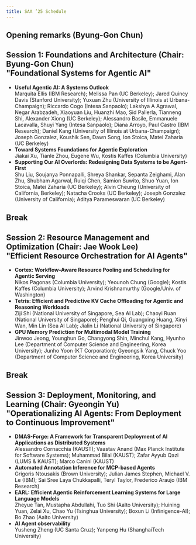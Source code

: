 ```yaml
---
title: SAA ’25 Schedule
---
```


<style>
:root {
    --main-width: 1024px;
}
body {
  background:var(--code-bg);
}
.post-content h1 {
  font-size: 35px;
}
.post-content h2 {
  font-size: 19px;
}
.post-content ul {
  margin-left: 30px;
}
object.email {
	height: 2em;
	margin: -1em 0;
	vertical-align: middle;
}
img.sponsor-logo {
    max-width: 50%;
}
</style>

<h2>Opening remarks (Byung-Gon Chun)</h2>

<h2>Session 1: Foundations and Architecture (Chair: Byung-Gon Chun)<br>
"Foundational Systems for Agentic AI"</h2>

<ul>
<li><strong>Useful Agentic AI: A Systems Outlook</strong><br>
Marquita Ellis (IBM Research); Melissa Pan (UC Berkeley); Jared Quincy Davis (Stanford University); Yuxuan Zhu (University of Illinois at Urbana-Champaign); Riccardo Cogo (Intesa Sanpaolo); Lakshya A Agrawal, Negar Arabzadeh, Xiaoyuan Liu, Huanzhi Mao, Sid Pallerla, Tianneng Shi, Alexander Xiong (UC Berkeley); Alessandro Basile, Emmanuele Lacavalla, Shuyi Yang (Intesa Sanpaolo); Diana Arroyo, Paul Castro (IBM Research); Daniel Kang (University of Illinois at Urbana-Champaign); Joseph Gonzalez, Koushik Sen, Dawn Song, Ion Stoica, Matei Zaharia (UC Berkeley)</li>
<li><strong>Toward Systems Foundations for Agentic Exploration</strong><br>
Jiakai Xu, Tianle Zhou, Eugene Wu, Kostis Kaffes (Columbia University)</li>
<li><strong>Supporting Our AI Overlords: Redesigning Data Systems to be Agent-First</strong><br>
Shu Liu, Soujanya Ponnapalli, Shreya Shankar, Sepanta Zeighami, Alan Zhu, Shubham Agarwal, Ruiqi Chen, Samion Suwito, Shuo Yuan, Ion Stoica, Matei Zaharia (UC Berkeley); Alvin Cheung (University of California, Berkeley); Natacha Crooks (UC Berkeley); Joseph Gonzalez (University of California); Aditya Parameswaran (UC Berkeley)</li>
</ul>

<h2>Break</h2>

<h2>Session 2: Resource Management and Optimization (Chair: Jae Wook Lee)<br>
"Efficient Resource Orchestration for AI Agents"</h2>

<ul>
<li><strong>Cortex: Workflow-Aware Resource Pooling and Scheduling for Agentic Serving</strong><br>
Nikos Pagonas (Columbia University); Yeounoh Chung (Google); Kostis Kaffes (Columbia University); Arvind Krishnamurthy (Google/Univ. of Washington)</li>
<li><strong>Tetris: Efficient and Predictive KV Cache Offloading for Agentic and Reasoning Workloads</strong><br>
Ziji Shi (National University of Singapore, Sea AI Lab); Chaoyi Ruan (National University of Singapore); Penghui Qi, Guangxing Huang, Xinyi Wan, Min Lin (Sea AI Lab); Jialin Li (National University of Singapore)</li>
<li><strong>GPU Memory Prediction for Multimodal Model Training</strong><br>
Jinwoo Jeong, Younghun Go, Changyong Shin, Minchul Kang, Hyunho Lee (Department of Computer Science and Engineering, Korea University); Junho Yoon (KT Corporation); Gyeongsik Yang, Chuck Yoo (Department of Computer Science and Engineering, Korea University)</li>
</ul>

<h2>Break</h2>

<h2>Session 3: Deployment, Monitoring, and Learning (Chair: Gyeongin Yu)<br>
"Operationalizing AI Agents: From Deployment to Continuous Improvement"</h2>

<ul>
<li><strong>DMAS-Forge: A Framework for Transparent Deployment of AI Applications as Distributed Systems</strong><br>
Alessandro Cornacchia (KAUST); Vaastav Anand (Max Planck Institute for Software Systems); Muhammad Bilal (KAUST); Zafar Ayyub Qazi (LUMS & KAUST); Marco Canini (KAUST)</li>
<li><strong>Automated Annotation Inference for MCP-based Agents</strong><br>
Grigoris Ntousakis (Brown University); Julian James Stephen, Michael V. Le (IBM); Sai Sree Laya Chukkapalli, Teryl Taylor, Frederico Araujo (IBM Research)</li>
<li><strong>EARL: Efficient Agentic Reinforcement Learning Systems for Large Language Models</strong><br>
Zheyue Tan, Mustapha Abdullahi, Tuo Shi (Aalto University); Huining Yuan, Zelai Xu, Chao Yu (Tsinghua University); Boxun Li (Infinigence-AI); Bo Zhao (Aalto University)</li>
<li><strong>AI Agent observability</strong><br>
Yusheng Zheng (UC Santa Cruz); Yanpeng Hu (ShanghaiTech University)</li>
</ul>
